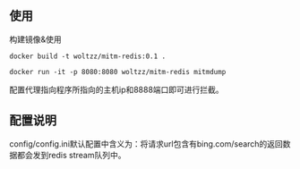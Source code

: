 

## 使用
构建镜像&使用
```
docker build -t woltzz/mitm-redis:0.1 .

docker run -it -p 8080:8080 woltzz/mitm-redis mitmdump
```

配置代理指向程序所指向的主机ip和8888端口即可进行拦截。

## 配置说明
config/config.ini默认配置中含义为：将请求url包含有bing.com/search的返回数据都会发到redis stream队列中。
